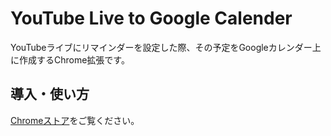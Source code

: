 # YouTube Live to Google Calender
YouTubeライブにリマインダーを設定した際、その予定をGoogleカレンダー上に作成するChrome拡張です。

## 導入・使い方
[Chromeストア](https://chrome.google.com/webstore/detail/youtube-live-to-google-ca/djjcljbdcefigahiaaoinifennidmapi)をご覧ください。

